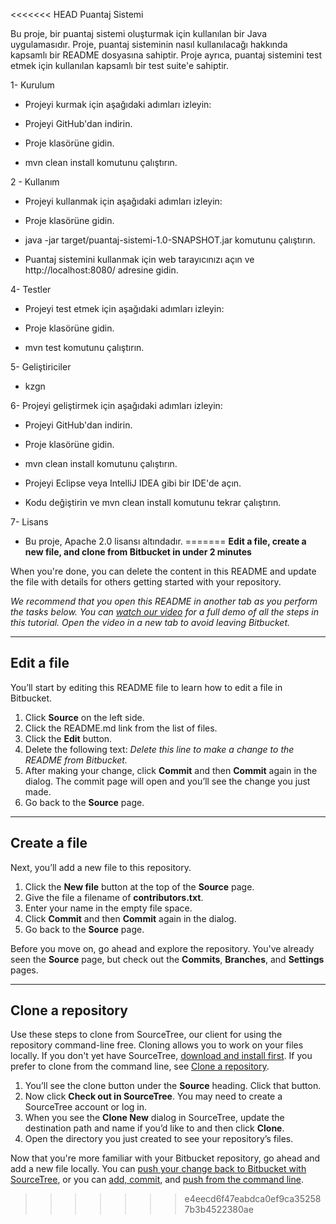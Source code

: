 <<<<<<< HEAD
Puantaj Sistemi

Bu proje, bir puantaj sistemi oluşturmak için kullanılan bir Java uygulamasıdır. Proje, puantaj sisteminin nasıl kullanılacağı hakkında kapsamlı bir README dosyasına sahiptir. Proje ayrıca, puantaj sistemini test etmek için kullanılan kapsamlı bir test suite'e sahiptir.

1- Kurulum

- Projeyi kurmak için aşağıdaki adımları izleyin:

- Projeyi GitHub'dan indirin.

- Proje klasörüne gidin.

- mvn clean install komutunu çalıştırın.

2 - Kullanım
- Projeyi kullanmak için aşağıdaki adımları izleyin:

- Proje klasörüne gidin.

- java -jar target/puantaj-sistemi-1.0-SNAPSHOT.jar komutunu çalıştırın.

- Puantaj sistemini kullanmak için web tarayıcınızı açın ve http://localhost:8080/ adresine gidin.

4- Testler
- Projeyi test etmek için aşağıdaki adımları izleyin:

- Proje klasörüne gidin.

- mvn test komutunu çalıştırın.

5- Geliştiriciler

- kzgn

6- Projeyi geliştirmek için aşağıdaki adımları izleyin:

- Projeyi GitHub'dan indirin.

- Proje klasörüne gidin.

- mvn clean install komutunu çalıştırın.

- Projeyi Eclipse veya IntelliJ IDEA gibi bir IDE'de açın.

- Kodu değiştirin ve mvn clean install komutunu tekrar çalıştırın.

7- Lisans
- Bu proje, Apache 2.0 lisansı altındadır.
=======
**Edit a file, create a new file, and clone from Bitbucket in under 2 minutes**

When you're done, you can delete the content in this README and update the file with details for others getting started with your repository.

*We recommend that you open this README in another tab as you perform the tasks below. You can [watch our video](https://youtu.be/0ocf7u76WSo) for a full demo of all the steps in this tutorial. Open the video in a new tab to avoid leaving Bitbucket.*

---

## Edit a file

You’ll start by editing this README file to learn how to edit a file in Bitbucket.

1. Click **Source** on the left side.
2. Click the README.md link from the list of files.
3. Click the **Edit** button.
4. Delete the following text: *Delete this line to make a change to the README from Bitbucket.*
5. After making your change, click **Commit** and then **Commit** again in the dialog. The commit page will open and you’ll see the change you just made.
6. Go back to the **Source** page.

---

## Create a file

Next, you’ll add a new file to this repository.

1. Click the **New file** button at the top of the **Source** page.
2. Give the file a filename of **contributors.txt**.
3. Enter your name in the empty file space.
4. Click **Commit** and then **Commit** again in the dialog.
5. Go back to the **Source** page.

Before you move on, go ahead and explore the repository. You've already seen the **Source** page, but check out the **Commits**, **Branches**, and **Settings** pages.

---

## Clone a repository

Use these steps to clone from SourceTree, our client for using the repository command-line free. Cloning allows you to work on your files locally. If you don't yet have SourceTree, [download and install first](https://www.sourcetreeapp.com/). If you prefer to clone from the command line, see [Clone a repository](https://confluence.atlassian.com/x/4whODQ).

1. You’ll see the clone button under the **Source** heading. Click that button.
2. Now click **Check out in SourceTree**. You may need to create a SourceTree account or log in.
3. When you see the **Clone New** dialog in SourceTree, update the destination path and name if you’d like to and then click **Clone**.
4. Open the directory you just created to see your repository’s files.

Now that you're more familiar with your Bitbucket repository, go ahead and add a new file locally. You can [push your change back to Bitbucket with SourceTree](https://confluence.atlassian.com/x/iqyBMg), or you can [add, commit,](https://confluence.atlassian.com/x/8QhODQ) and [push from the command line](https://confluence.atlassian.com/x/NQ0zDQ).
>>>>>>> e4eecd6f47eabdca0ef9ca352587b3b4522380ae
